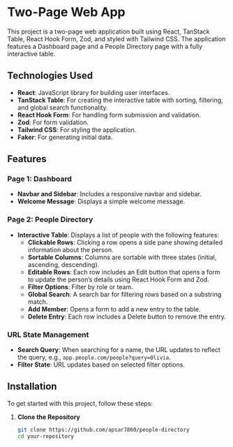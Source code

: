 # Two-Page Web App

This project is a two-page web application built using React, TanStack Table, React Hook Form, Zod, and styled with Tailwind CSS. The application features a Dashboard page and a People Directory page with a fully interactive table.

## Technologies Used

- **React**: JavaScript library for building user interfaces.
- **TanStack Table**: For creating the interactive table with sorting, filtering, and global search functionality.
- **React Hook Form**: For handling form submission and validation.
- **Zod**: For form validation.
- **Tailwind CSS**: For styling the application.
- **Faker**: For generating initial data.

## Features

### Page 1: Dashboard

- **Navbar and Sidebar**: Includes a responsive navbar and sidebar.
- **Welcome Message**: Displays a simple welcome message.

### Page 2: People Directory

- **Interactive Table**: Displays a list of people with the following features:
  - **Clickable Rows**: Clicking a row opens a side pane showing detailed information about the person.
  - **Sortable Columns**: Columns are sortable with three states (initial, ascending, descending).
  - **Editable Rows**: Each row includes an Edit button that opens a form to update the person’s details using React Hook Form and Zod.
  - **Filter Options**: Filter by role or team.
  - **Global Search**: A search bar for filtering rows based on a substring match.
  - **Add Member**: Opens a form to add a new entry to the table.
  - **Delete Entry**: Each row includes a Delete button to remove the entry.

### URL State Management

- **Search Query**: When searching for a name, the URL updates to reflect the query, e.g., `app.people.com/people?query=Olivia`.
- **Filter State**: URL updates based on selected filter options.

## Installation

To get started with this project, follow these steps:

1. **Clone the Repository**

   ```bash
   git clone https://github.com/apsar7860/people-directory
   cd your-repository
